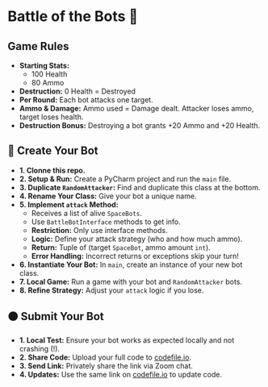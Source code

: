 # Battle of the Bots 👾

## Game Rules

* **Starting Stats:**
    * 100 Health
    * 80 Ammo
* **Destruction:** 0 Health = Destroyed
* **Per Round:** Each bot attacks one target.
* **Ammo & Damage:** Ammo used = Damage dealt. Attacker loses ammo, target loses health.
* **Destruction Bonus:** Destroying a bot grants +20 Ammo and +20 Health.



## 🔵 Create Your Bot

* **1. Clonne this repo.**
* **2. Setup & Run:** Create a PyCharm project and run the `main` file.
* **3. Duplicate `RandomAttacker`:** Find and duplicate this class at the bottom.
* **4. Rename Your Class:** Give your bot a unique name.
* **5. Implement `attack` Method:**
    * Receives a list of alive `SpaceBots`.
    * Use `BattleBotInterface` methods to get info.
    * **Restriction:** Only use interface methods.
    * **Logic:** Define your attack strategy (who and how much ammo).
    * **Return:** Tuple of (target `SpaceBot`, ammo amount `int`).
    * **Error Handling:** Incorrect returns or exceptions skip your turn!
* **6. Instantiate Your Bot:** In `main`, create an instance of your new bot class.
* **7. Local Game:** Run a game with your bot and `RandomAttacker` bots.
* **8. Refine Strategy:** Adjust your `attack` logic if you lose.

## 🟠 Submit Your Bot

* **1. Local Test:** Ensure your bot works as expected locally and not crashing (!).
* **2. Share Code:** Upload your full code to [codefile.io](https://codefile.io/).
* **3. Send Link:** Privately share the link via Zoom chat.
* **4. Updates:** Use the same link on [codefile.io](https://codefile.io/) to update code.